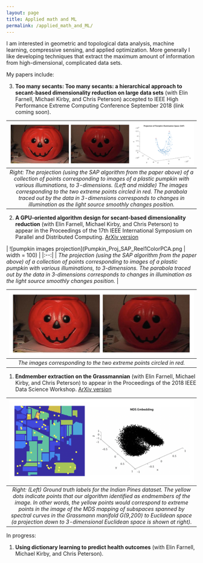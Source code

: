 ```yaml
---
layout: page
title: Applied math and ML
permalink: /applied_math_and_ML/
---
```


I am interested in geometric and topological data analysis, machine learning, compressive sensing, and applied optimization. More generally I like developing techniques that extract the maximum amount of information from high-dimensional, complicated data sets. 

My papers include:

3. **Too many secants: Too many secants: a hierarchical approach to secant-based dimensionality reduction on large data sets** (with Elin Farnell, Michael Kirby, and Chris Peterson) accepted to IEEE High Performance Extreme Computing Conference September 2018 (link coming soon).

| ![pumpkin illumination pictures and their projection](double_pumpkin_projection.png) |
|:--:|
| *Right: The projection (using the SAP algorithm from the paper above) of a collection of points corresponding to images of a plastic pumpkin with various illuminations, to 3-dimensions. (Left and middle) The images corresponding to the two extreme points circled in red. The parabola traced out by the data in 3-dimensions corresponds to changes in illumination as the light source smoothly changes position.* | 


2. **A GPU-oriented algorithm design for secant-based dimensionality reduction** (with Elin Farnell, Michael Kirby, and Chris Peterson) to appear in the Proceedings of the 17th IEEE International Symposium on Parallel and Distributed Computing. [ArXiv version](https://arxiv.org/abs/1807.03425)

| ![pumpkin images projection](Pumpkin_Proj_SAP_Reel1ColorPCA.png | width = 100) |
|:--:|
| *The projection (using the SAP algorithm from the paper above) of a collection of points corresponding to images of a plastic pumpkin with various illuminations, to 3-dimensions. The parabola traced out by the data in 3-dimensions corresponds to changes in illumination as the light source smoothly changes position.* |

| ![extreme_pumpkin_pictures](double_pumpkin2.png)
|:--:| 
| *The images corresponding to the two extreme points circled in red.* |

1. **Endmember extraction on the Grassmannian** (with Elin Farnell, Michael Kirby, and Chris Peterson) to appear in the Proceedings of the 2018 IEEE Data Science Workshop. [ArXiv version](https://arxiv.org/abs/1807.01401)

| ![Indian_pines_endmembers](IP_Grassmannian_embedding.png) |
|:--:|
| *Right: (Left) Ground truth labels for the Indian Pines dataset. The yellow dots indicate points that our algorithm identified as endmembers of the image. In other words, the yellow points would correspond to extreme points in the image of the MDS mapping of subspaces spanned by spectral curves in the Grassmann manifold G(9,200) to Euclidean space (a projection down to 3-dimensional Euclidean space is shown at right).* | 


In progress:

1. **Using dictionary learning to predict health outcomes** (with Elin Farnell, Michael Kirby, and Chris Peterson).
